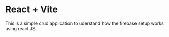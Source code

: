# React + Vite

This is a simple crud application to uderstand how the firebase setup works using react JS.
